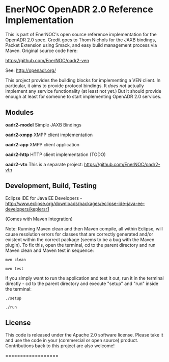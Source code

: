 # EnerNOC OpenADR 2.0 Reference Implementation #

This is part of EnerNOC's open source reference implementation for the OpenADR 2.0 spec. Credit goes to Thom Nichols for the JAXB bindings,
Packet Extension using Smack, and easy build management process via Maven. Original source code here:

https://github.com/EnerNOC/oadr2-ven

See: http://openadr.org/

This project provides the building blocks for implementing a VEN client.  In particular,
it aims to provide protocol bindings.  It *does not* actually implement any service 
functionality (at least not yet.)  But it should provide enough at least for someone to 
start implementing OpenADR 2.0 services. 

## Modules ##

**oadr2-model** Simple JAXB Bindings

**oadr2-xmpp** XMPP client implementation

**oadr2-app** XMPP client application

**oadr2-http** HTTP client implementation (TODO)

**oadr2-vtn** This is a separate project: https://github.com/EnerNOC/oadr2-vtn


## Development, Build, Testing ##

Eclipse IDE for Java EE Developers - http://www.eclipse.org/downloads/packages/eclipse-ide-java-ee-developers/keplersr1

(Comes with Maven Integration)

Note: Running Maven clean and then Maven compile, all within Eclipse, will cause resolution errors for classes that are correctly generated and/or existent within the correct package (seems to be a bug with the Maven plugin). To fix this, open the terminal, cd to the parent directory and run Maven clean and Maven test in sequence:

    mvn clean

    mvn test


If you simply want to run the application and test it out, run it in the terminal directly - cd to the parent directory and execute "setup" and "run" inside the terminal:

    ./setup
   
    ./run


## License ##

This code is released under the Apache 2.0 software license. Please take it and use the code in your (commercial or open source) product. Contributions back to this project are also welcome!

==================
